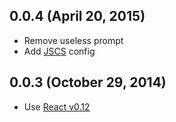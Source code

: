 ## 0.0.4 (April 20, 2015)

* Remove useless prompt
* Add [JSCS](http://jscs.info/) config


## 0.0.3 (October 29, 2014)

* Use [React v0.12](http://facebook.github.io/react/blog/2014/10/28/react-v0.12.html)
